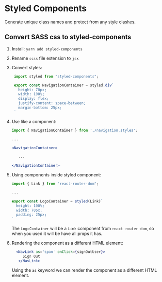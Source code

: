 # Styled Components

Generate unique class names and protect from any style clashes.

## Convert SASS css to styled-components

1. Install: ```yarn add styled-components```
2. Rename ```scss``` file extension to ```jsx```
3. Convert styles:
   ```js
    import styled from "styled-components";

    export const NavigationContainer = styled.div`
      height: 70px;
      width: 100%;
      display: flex;
      justify-content: space-between;
      margin-bottom: 25px;
    `
   ```
4. Use like a component:
   ```jsx
   import { NavigationContainer } from './navigation.styles';
   
   ...
   
   <NavigationContainer>
   
      ...
      
   </NavigationContainer>
   ```
   
5. Using components inside styled component:
   ```js
   import { Link } from "react-router-dom";

   ...

   export const LogoContainer = styled(Link)`
     height: 100%;
     width: 70px;
     padding: 25px;
   `
   ```
   The ```LogoContainer``` will be a ```Link``` component from ```react-router-dom```, so when you used it will be have all props it has.

6. Rendering the component as a different HTML element:
   ```jsx
     <NavLink as='span' onClick={signOutUser}>
        Sign Out
      </NavLink>
   ```
   Using the ```as``` keyword we can render the component as a different HTML element.

